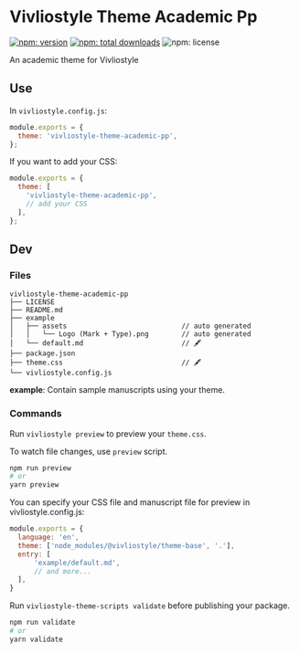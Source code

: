 # Vivliostyle Theme Academic Pp

[![npm: version](https://flat.badgen.net/npm/v/vivliostyle-theme-academic-pp)](https://npmjs.com/package/vivliostyle-theme-academic-pp)
[![npm: total downloads](https://flat.badgen.net/npm/dt/vivliostyle-theme-academic-pp)](https://npmjs.com/package/vivliostyle-theme-academic-pp)
![npm: license](https://flat.badgen.net/npm/license/vivliostyle-theme-academic-pp)

An academic theme for Vivliostyle

## Use

In `vivliostyle.config.js`:

```js
module.exports = {
  theme: 'vivliostyle-theme-academic-pp',
};
```

If you want to add your CSS:

```js
module.exports = {
  theme: [
    'vivliostyle-theme-academic-pp',
    // add your CSS 
  ],
};
```

## Dev

### Files

```
vivliostyle-theme-academic-pp
├── LICENSE
├── README.md
├── example
│   ├── assets                            // auto generated
│   │   └── Logo (Mark + Type).png        // auto generated
│   └── default.md                        // 🖋
├── package.json
├── theme.css                             // 🖋
└── vivliostyle.config.js
```

**example**: Contain sample manuscripts using your theme.

### Commands

Run `vivliostyle preview` to preview your `theme.css`.

To watch file changes, use `preview` script.

```bash
npm run preview
# or
yarn preview
```

You can specify your CSS file and manuscript file for preview in vivliostyle.config.js:

```js
module.exports = {
  language: 'en',
  theme: ['node_modules/@vivliostyle/theme-base', '.'],
  entry: [
      'example/default.md',
      // and more...
  ],
}
```

Run `vivliostyle-theme-scripts validate` before publishing your package.

```bash
npm run validate
# or
yarn validate
```
